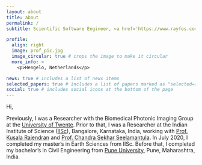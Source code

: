 ```yaml
---
layout: about
title: about
permalink: /
subtitle: Scientific Software Engineer, <a href='https://www.rayfos.com/'>Rayfos</a>

profile:
  align: right
  image: prof_pic.jpg
  image_circular: true # crops the image to make it circular
  more_info: >
    <p>Hengelo, Netherlands</p>

news: true # includes a list of news items
selected_papers: true # includes a list of papers marked as "selected={true}"
social: true # includes social icons at the bottom of the page
---
```


Hi,

Previously, I was a Researcher with the Biomedical Photonic Imaging Group at the [University of Twente](https://www.utwente.nl/en/). Prior to that, I was a Researcher at the Indian Institute of Science ([IISc](https://iisc.ac.in/)), Bangalore, Karnataka, India, working with [Prof. Kusala Rajendran](https://scholar.google.co.in/citations?user=MA7H8t8AAAAJ&hl=en) and [Prof. Chandra Sekhar Seelamantula](https://sites.google.com/site/chandrasekharseelamantula/). In July 2020, I completed my master’s in Earth Sciences from IISc. Before that, I completed my bachelor’s in Civil Engineering from [Pune University](http://www.unipune.ac.in/), Pune, Maharashtra, India.

<!-- Write your biography here. Tell the world about yourself. Link to your favorite [subreddit](http://reddit.com). You can put a picture in, too. The code is already in, just name your picture `prof_pic.jpg` and put it in the `img/` folder.

Put your address / P.O. box / other info right below your picture. You can also disable any of these elements by editing `profile` property of the YAML header of your `_pages/about.md`. Edit `_bibliography/papers.bib` and Jekyll will render your [publications page](/al-folio/publications/) automatically.

Link to your social media connections, too. This theme is set up to use [Font Awesome icons](https://fontawesome.com/) and [Academicons](https://jpswalsh.github.io/academicons/), like the ones below. Add your Facebook, Twitter, LinkedIn, Google Scholar, or just disable all of them. -->
